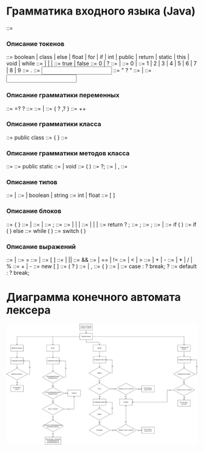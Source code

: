 # Грамматика входного языка (Java)

<programm> ::= <class declaration>

### Описание токенов

<keyword> ::= boolean 
            | class 
            | else 
            | float 
            | for 
            | if 
            | int 
            | public 
            | return 
            | static 
            | this 
            | void 
            | while
<literal> ::= <integer literal>
            | <floating-point literal>
            | <boolean literal>
            | <string literal>
<boolean literal> ::= true
                    | false
<integer literal> ::= 0
                    | <non zero digit> <digits>?
<digits> ::= <digit>
           | <digits> <digit>
<digit> ::= 0
          | <non zero digit>
<non zero digit> ::= 1
                   | 2
                   | 3
                   | 4
                   | 5
                   | 6
                   | 7
                   | 8
                   | 9
<floating-point literal> ::= <digits> . <digits>
<single character> ::= <input character>
<string literal> ::= " <string characters>? "
<string characters> ::= <string character>
                      | <string characters> <string character>
<string character> ::= <input character>

### Описание грамматики переменных

<variable declarator> ::= <type> <variable declarator id> =? <variable initializer>?
<variable declarator id> ::= <identifier>
<variable initializer> ::= <expression>
                         | <array initializer>
<array initializer> ::= { <variable initializers>? ,? }
<increment> ::= <identifier>++

### Описание грамматики класса

<class declaration> ::= public class <identifier> <class body>
<class body> ::= { <class body declarations> }
<class body declarations> ::= <method declaration>

### Описание грамматики методов класса

<method declaration> ::= <method header> <method body>
<method header> ::= public static <result type> <method declarator>
<result type> ::= <type>
                | void
<method declarator> ::= <identifier> ( <formal parameter list> )
<method body> ::= <block>?;
<formal parameter list> ::= <formal parameter>
                          | <formal parameter>, <formal parameter list>
<formal parameter> ::= <type> <variable declarator id>

### Описание типов

<type> ::= <primitive type>
         | <array type>
<primitive type> ::= <numeric type>
                   | boolean
                   | string
<numeric type> ::= int
                 | float
<array type> ::= <type> [ ]

### Описание блоков

<block> ::= { <block statements> }
<block statements> ::= <block statement>
                     | <block statement> <block statements>
<block statement> ::= <local variable declaration statement>
                    | <statement>
<local variable declaration statement> ::= <local variable declaration> ;
<local variable declaration> ::= <type> <variable declarators>
<statement> ::= <statement without trailing substatement>
              | <if then statement>
              | <if then else statement>
              | <while statement>
<statement without trailing substatement> ::= <block> 
                                            | <empty statement>
                                            | <expression statement>
                                            | <return statement>
<return statement> ::= return <expression>? ;
<empty statement> ::= ;
<expression statement> ::= <statement expression> ;
<statement expression> ::= <assignment> 
                         | <method invocation>
<if then statement>::= if ( <expression> ) <block>
<if then else statement>::= if ( <expression> ) <block> else <block>
<while statement> ::= while ( <expression> ) <block>
<switch statement> ::= switch ( <variable> ) <switch block>

### Описание выражений

<expression> ::= <or expression>
               | <assignment>
<assignment> ::= <left hand side> = <assignment expression>
<left hand side> ::= <identifier>
                   | <array access>
<array access> ::= <identifier> [ <expression> ]
<or expression> ::= <and expression>
                  | <and expression> || <or expression>
<and expression> ::= <equality expression> && <and expression>
<equality expression> ::= <relation expression>
                        | <relation expression> == <equality expression>
                        | <relation expression> != <equality expression>
<relational expression> ::= <additive expression>
                          | <additive expression> < <relational expression>
                          | <additive expression> > <relational expression>
<additive expression> ::= <multiplicative expression>
                        | <multiplicative expression> + <additive expression>
                        | <multiplicative expression> - <additive expression>
<multiplicative expression> ::= <unary expression>
                              | <unary expression> * <multiplicative expression>
                              | <unary expression> / <multiplicative expression>
                              | <unary expression> % <multiplicative expression>
<unary expression> ::= + <unary expression>
                     | - <unary expression>
<array creation expression> ::= new <primitive type> [ <expression> ]
<method invocation> ::= <identifier> ( <argument list>? )
<argument list> ::= <expression>
                  | <expression> , <argument list>
<switch block> ::= { <cases blocks> }
<cases blocks> ::= <case block>
                 | <cases blocks>
<case block> ::= case <variable> : <block>? break; <default block>?
<default block> ::= default <variable> : <block>? break;


# Диаграмма конечного автомата лексера

![](./Images/Lexer_state_machine.png)